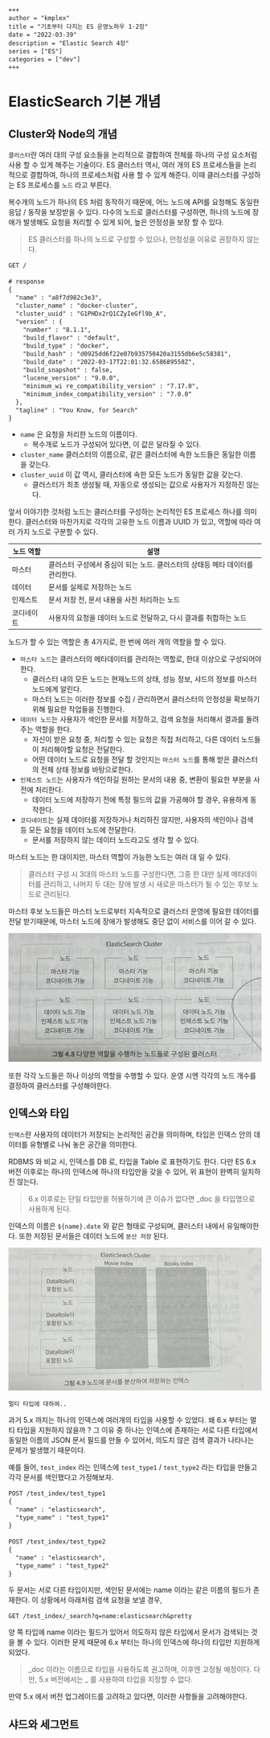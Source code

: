```
+++
author = "kmplex"
title = "기초부터 다지는 ES 운영노하우 1-2장"
date = "2022-03-39"
description = "Elastic Search 4장"
series = ["ES"]
categories = ["dev"]
+++
```

# ElasticSearch 기본 개념

## Cluster와 Node의 개념

`클러스터`란 여러 대의 구성 요소들을 논리적으로 결합하여 전체를 하나의 구성 요소처럼 사용 할 수 있게 해주는 기술이다. ES 클러스터 역시, 여러 개의 ES 프로세스들을 논리적으로 결합하여, 하나의 프로세스처럼
사용 할 수 있게 해준다. 이때 클러스터를 구성하는 ES 프로세스를 `노드` 라고 부른다.

복수개의 노드가 하나의 ES 처럼 동작하기 때문에, 어느 노드에 API를 요청해도 동일한 응답 / 동작을 보장받을 수 있다. 다수의 노드로 클러스터를 구성하면, 하나의 노드에 장애가 발생해도 요청을 처리할 수 있게
되어, 높은 안정성을 보장 할 수 있다.

> ES 클러스터를 하나의 노드로 구성할 수 있으나, 안정성을 이유로 권장하지 않는다.

```text
GET /

# response
{
  "name" : "a8f7d982c3e3",
  "cluster_name" : "docker-cluster",
  "cluster_uuid" : "G1PHDx2rQ1CZyIeGfl9b_A",
  "version" : {
    "number" : "8.1.1",
    "build_flavor" : "default",
    "build_type" : "docker",
    "build_hash" : "d0925dd6f22e07b935750420a3155db6e5c58381",
    "build_date" : "2022-03-17T22:01:32.658689558Z",
    "build_snapshot" : false,
    "lucene_version" : "9.0.0",
    "minimum_wi re_compatibility_version" : "7.17.0",
    "minimum_index_compatibility_version" : "7.0.0"
  },
  "tagline" : "You Know, for Search"
}
```

- `name` 은 요청을 처리한 노드의 이름이다.
    - 복수개로 노드가 구성되어 있다면, 이 값은 달라질 수 있다.
- `cluster_name` 클러스터의 이름으로, 같은 클러스터에 속한 노드들은 동일한 이름을 갖는다.
- `cluster_uuid` 이 값 역시, 클러스터에 속한 모든 노드가 동일한 값을 갖는다.
    - 클러스터가 최초 생성될 때, 자동으로 생성되는 값으로 사용자가 지정하진 않는다.

앞서 이야기한 것처럼 노드는 클러스터를 구성하는 논리적인 ES 프로세스 하나를 의미한다. 클러스터와 마찬가지로 각각의 고유한 노드 이름과 UUID 가 있고, 역할에 따라 여러 가지 노드로 구분할 수 있다.

|노드 역할| 설명                                           |
|---|----------------------------------------------|
|마스터| 클러스터 구성에서 중심이 되는 노드. 클러스터의 상태등 메타 데이터를 관리한다. |
|데이터| 문서를 실제로 저장하는 노드                              |
|인제스트| 문서 저장 전, 문서 내용을 사전 처리하는 노드                   |
|코디네이트| 사용자의 요청을 데이터 노드로 전달하고, 다시 결과를 취합하는 노드        |

노드가 할 수 있는 역할은 총 4가지로, 한 번에 여러 개의 역할을 할 수 있다.

- `마스터 노드`는 클러스터의 메타데이터를 관리하는 역할로, 한대 이상으로 구성되어야한다.
  - 클러스터 내의 모든 노드는 현재노드의 상태, 성능 정보, 샤드의 정보를 마스터 노드에게 알린다.
  - 마스터 노드는 이러한 정보를 수집 / 관리하면서 클러스터의 안정성을 확보하기 위해 필요한 작업들을 진행한다.
- `데이터 노드`는 사용자가 색인한 문서를 저장하고, 검색 요청을 처리해서 결과를 돌려주는 역할을 한다.
  - 자신이 받은 요청 중, 처리할 수 있는 요청은 직접 처리하고, 다른 데이터 노드들이 처리해야할 요청은 전달한다.
  - 어떤 데이터 노드로 요청을 전달 할 것인지는 `마스터 노드`를 통해 받은 클러스터의 전체 상태 정보를 바탕으로한다.
- `인제스트 노드`는 사용자가 색인하길 원하는 문서의 내용 중, 변환이 필요한 부분을 사전에 처리한다.
  - 데이터 노드에 저장하기 전에 특정 필드의 값을 가공해야 할 경우, 유용하게 동작한다.
- `코디네이트`는 실제 데이터를 저장하거나 처리하진 않지만, 사용자의 색인이나 검색 등 모든 요청을 데이터 노드에 전달한다.
  - 문서를 저장하지 않는 데이터 노드라고도 생각 할 수 있다.

마스터 노드는 한 대이지만, 마스터 역할이 가능한 노드는 여러 대 일 수 있다.

> 클러스터 구성 시 3대의 마스터 노드를 구성한다면, 그중 한 대만 실제 메타데이터를 관리하고, 나머지 두 대는 장애 발생 시 새로운 마스터가 될 수 있는 후보 노드로 관리된다.

마스터 후보 노드들은 마스터 노드로부터 지속적으로 클러스터 운영에 필요한 데이터를 전달 받기때문에, 마스터 노드에 장애가 발생해도 중단 없이 서비스를 이어 갈 수 있다.

![다양한 역할 수행이 가능한 노드](./노드-클러스터.jpg)

또한 각각 노드들은 하나 이상의 역할을 수행할 수 있다. 운영 시엔 각각의 노드 개수를 결정하여 클러스터를 구성해야한다.

## 인덱스와 타입

`인덱스`란 사용자의 데이터가 저장되는 논리적인 공간을 의미하며, 타입은 인덱스 안의 데이터를 유형별로 나눠 놓은 공간을 의미한다.

RDBMS 와 비교 시, 인덱스를 DB 로, 타입을 Table 로 표현하기도 한다.
다만 ES 6.x 버전 이후로는 하나의 인덱스에 하나의 타입만을 갖을 수 있어, 위 표현이 완벽히 일치하진 않는다.

> 6.x 이후로는 단일 타입만을 허용하기에 큰 이슈가 없다면 _doc 을 타입명으로 사용하게 된다.

인덱스의 이름은 `${name}.date` 와 같은 형태로 구성되며, 클러스터 내에서 유일해야한다. 또한 저장된 문서들은 데이터 노드에 `분산 저장` 된다.

![문서가 분산 저장된다.](./분산저장-인덱스.jpg)


`멀티 타입에 대하여..`

과거 5.x 까지는 하나의 인덱스에 여러개의 타입을 사용할 수 있었다.
왜 6.x 부터는 멀티 타입을 지원하지 않을까 ? 그 이유 중 하나는 인덱스에 존재하는 서로 다른 타입에서 동일한 이름의 JSON 문서 필드를 만들 수 있어서,
의도치 않은 검색 결과가 나타나는 문제가 발생했기 때문이다.

예를 들어, `test_index` 라는 인덱스에 `test_type1` / `test_type2` 라는 타입을 만들고 각각 문서를 색인했다고 가정해보자.

```text
POST /test_index/test_type1 
{
  "name" : "elasticsearch",
  "type_name" : "test_type1"
}

POST /test_index/test_type2 
{
  "name" : "elasticsearch",
  "type_name" : "test_type2"
}
```

두 문서는 서로 다른 타입이지만, 색인된 문서에는 name 이라는 같은 이름의 필드가 존재한다.
이 상황에서 아래처럼 검색 요청을 보낼 경우, 

```text
GET /test_index/_search?q=name:elasticsearch&pretty
```

양 쪽 타입에 name 이라는 필드가 있어서 의도하지 않은 타입에서 문서가 검색되는 것을 볼 수 있다.
이러한 문제 때문에 6.x 부터는 하나의 인덱스에 하나의 타입만 지원하게되었다.

> _doc 이라는 이름으로 타입을 사용하도록 권고하며, 이후엔 고정될 예정이다. 다만, 5.x 버전에서는 _ 를 사용하여 타입을 지정할 수 없다. 

만약 5.x 에서 버전 업그레이드를 고려하고 있다면, 이러한 사항들을 고려해야한다.

## 샤드와 세그먼트 



